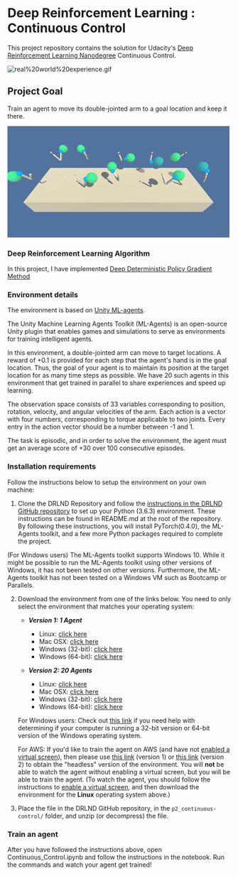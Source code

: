 # Deep Reinforcement Learning : Continuous Control

This project repository contains the solution for Udacity's [Deep Reinforcement Learning Nanodegree](https://www.udacity.com/course/deep-reinforcement-learning-nanodegree--nd893) Continuous Control.

![real%20world%20experience.gif](real%20world%20experience.gif)

## Project Goal

Train an agent to move its double-jointed arm to a goal location and keep it there.

![](reacher.gif)


### Deep Reinforcement Learning Algorithm

In this project, I have implemented [Deep Deterministic Policy Gradient Method](https://arxiv.org/abs/1509.02971)

### Environment details

The environment is based on [Unity ML-agents](https://github.com/Unity-Technologies/ml-agents). 

The Unity Machine Learning Agents Toolkit (ML-Agents) is an open-source Unity plugin that enables games and simulations to serve as environments for training intelligent agents. 

In this environment, a double-jointed arm can move to target locations. A reward of +0.1 is provided for each step that the agent's hand is in the goal location. Thus, the goal of your agent is to maintain its position at the target location for as many time steps as possible. We have 20 such agents in this environment that get trained in parallel to share experiences and speed up learning.

The observation space consists of 33 variables corresponding to position, rotation, velocity, and angular velocities of the arm. Each action is a vector with four numbers, corresponding to torque applicable to two joints. Every entry in the action vector should be a number between -1 and 1.

The task is episodic, and in order to solve the environment, the agent must get an average score of +30 over 100 consecutive episodes.


### Installation requirements

Follow the instructions below to setup the environment on your own machine:

1. Clone the DRLND Repository and follow the [instructions in the DRLND GitHub repository](https://github.com/udacity/deep-reinforcement-learning#dependencies) to set up your Python (3.6.3) environment. These instructions can be found in README.md at the root of the repository. By following these instructions, you will install PyTorch(0.4.0), the ML-Agents toolkit, and a few more Python packages required to complete the project.

(For Windows users) The ML-Agents toolkit supports Windows 10. While it might be possible to run the ML-Agents toolkit using other versions of Windows, it has not been tested on other versions. Furthermore, the ML-Agents toolkit has not been tested on a Windows VM such as Bootcamp or Parallels.

2. Download the environment from one of the links below.  You need to only select the environment that matches your operating system:

    - **_Version 1: 1 Agent_**
        - Linux: [click here](https://s3-us-west-1.amazonaws.com/udacity-drlnd/P2/Reacher/one_agent/Reacher_Linux.zip)
        - Mac OSX: [click here](https://s3-us-west-1.amazonaws.com/udacity-drlnd/P2/Reacher/one_agent/Reacher.app.zip)
        - Windows (32-bit): [click here](https://s3-us-west-1.amazonaws.com/udacity-drlnd/P2/Reacher/one_agent/Reacher_Windows_x86.zip)
        - Windows (64-bit): [click here](https://s3-us-west-1.amazonaws.com/udacity-drlnd/P2/Reacher/one_agent/Reacher_Windows_x86_64.zip)

    - **_Version 2: 20 Agents_**
        - Linux: [click here](https://s3-us-west-1.amazonaws.com/udacity-drlnd/P2/Reacher/Reacher_Linux.zip)
        - Mac OSX: [click here](https://s3-us-west-1.amazonaws.com/udacity-drlnd/P2/Reacher/Reacher.app.zip)
        - Windows (32-bit): [click here](https://s3-us-west-1.amazonaws.com/udacity-drlnd/P2/Reacher/Reacher_Windows_x86.zip)
        - Windows (64-bit): [click here](https://s3-us-west-1.amazonaws.com/udacity-drlnd/P2/Reacher/Reacher_Windows_x86_64.zip)

    For Windows users: Check out [this link](https://support.microsoft.com/en-us/help/827218/how-to-determine-whether-a-computer-is-running-a-32-bit-version-or-64) if you need help with determining if your computer is running a 32-bit version or 64-bit version of the Windows operating system.

    For AWS: If you'd like to train the agent on AWS (and have not [enabled a virtual screen](https://github.com/Unity-Technologies/ml-agents/blob/master/docs/Training-on-Amazon-Web-Service.md)), then please use [this link](https://s3-us-west-1.amazonaws.com/udacity-drlnd/P2/Reacher/one_agent/Reacher_Linux_NoVis.zip) (version 1) or [this link](https://s3-us-west-1.amazonaws.com/udacity-drlnd/P2/Reacher/Reacher_Linux_NoVis.zip) (version 2) to obtain the "headless" version of the environment.  You will **not** be able to watch the agent without enabling a virtual screen, but you will be able to train the agent.  (To watch the agent, you should follow the instructions to [enable a virtual screen](https://github.com/Unity-Technologies/ml-agents/blob/master/docs/Training-on-Amazon-Web-Service.md), and then download the environment for the **Linux** operating system above.)
    
    

3. Place the file in the DRLND GitHub repository, in the `p2_continuous-control/` folder, and unzip (or decompress) the file.



### Train an agent
    
After you have followed the instructions above, open Continuous_Control.ipynb and follow the instructions in the notebook. Run the commands and watch your agent get trained!

